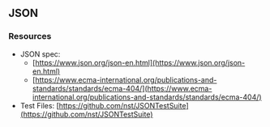 ## JSON

### Resources

- JSON spec:
  - [https://www.json.org/json-en.html](https://www.json.org/json-en.html)
  - [https://www.ecma-international.org/publications-and-standards/standards/ecma-404/](https://www.ecma-international.org/publications-and-standards/standards/ecma-404/)
- Test Files: [https://github.com/nst/JSONTestSuite](https://github.com/nst/JSONTestSuite)
